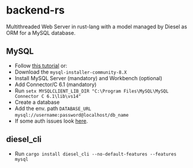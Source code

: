 # backend-rs

Multithreaded Web Server in rust-lang with a model managed by Diesel as ORM for a MySQL database.

## MySQL
- Follow [this tutorial](https://steemit.com/programming/@mrblueberry/installing-rust-and-diesel-for-rocket-on-windows-10) or:
- Download the `mysql-installer-community-8.X`
- Install MySQL Server (mandatory) and Workbench (optional)
- Add Connector/C 6.1 (mandatory)
- Run `setx MYSQLCLIENT_LIB_DIR "C:\Program Files\MySQL\MySQL Connector C 6.1\lib\vs14"`
- Create a database
- Add the env. path `DATABASE_URL` `mysql://username:password@localhost/db_name`
- If some auth issues look [here](https://stackoverflow.com/questions/49194719/authentication-plugin-caching-sha2-password-cannot-be-loaded).

## diesel_cli
- Run `cargo install diesel_cli --no-default-features --features mysql`